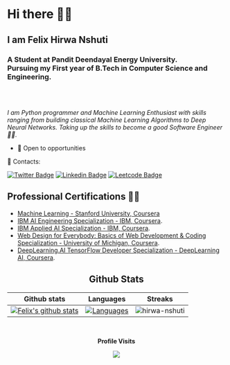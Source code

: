# Hi there 👋🏿
## I am Felix Hirwa Nshuti<br>
 <h3>A Student at Pandit Deendayal Energy University.
<br> Pursuing my First year of B.Tech in Computer Science and Engineering.</h3>

<br>
</br>

<i>I am Python programmer and Machine Learning Enthusiast with skills ranging from building classical Machine Learning Algorithms to Deep Neural Networks. Taking up the skills to become a good Software Engineer 💪🏿.</i>


- 🤝 Open to opportunities


💬 Contacts: 

[![Twitter Badge](https://img.shields.io/badge/Twitter-1DA1F2?style=for-the-badge&logo=twitter&logoColor=white)](https://twitter.com/__hirwa)
[![Linkedin Badge](https://img.shields.io/badge/LinkedIn-0077B5?style=for-the-badge&logo=linkedin&logoColor=white)](https://www.linkedin.com/in/hirwa-nshuti/)
[![Leetcode Badge](https://img.shields.io/badge/-LeetCode-FFA116?style=for-the-badge&logo=LeetCode&logoColor=black)](https://leetcode.com/hirwa-nshuti/)


## Professional Certifications ✍🏿

* [Machine Learning - Stanford University, Coursera](https://www.coursera.org/account/accomplishments/certificate/S7K3LD6C674M)
* [IBM AI Engineering Specialization - IBM, Coursera](https://www.coursera.org/account/accomplishments/specialization/certificate/LZ8XCQESLPC9).
* [IBM Applied AI Specialization - IBM, Coursera](https://www.coursera.org/account/accomplishments/specialization/certificate/P9YCBCQGVKS5).
* [Web Design for Everybody: Basics of Web Development & Coding Specialization - University of Michigan, Coursera](https://www.coursera.org/account/accomplishments/specialization/certificate/HCGWF63TF5MJ).
* [DeepLearning.AI TensorFlow Developer Specialization - DeepLearning AI, Coursera](https://www.coursera.org/account/accomplishments/specialization/certificate/LUJG73UHFK85).

<!-- START NEW SECTION -->
<p align="center">
 <h2 align="center">Github Stats</h2>

|Github stats| Languages|Streaks|
|-|-|-|
|[![Felix's github stats](https://github-readme-stats.vercel.app/api?username=hirwa-nshuti&count_private=true&show_icons=true&theme=radical)](https://github.com/hirwa-nshuti)|[![Languages](https://github-readme-stats.vercel.app/api/top-langs/?username=hirwa-nshuti&show_icons=true&theme=dark&layout=compact&hide_title=true)](https://github.com/hirwa-nshuti)|![hirwa-nshuti](https://github-readme-streak-stats.herokuapp.com/?user=hirwa-nshuti&theme=dark)


<!-- START NEW SECTION -->
<div align="center">
<br><p align="centre"><b>Profile Visits</b></p>  
<p align="center"><img align="center" src="https://profile-counter.glitch.me/{hirwa-nshuti}/count.svg" /></p> 
<br></div>

